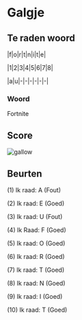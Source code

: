 # Galgje

## Te raden woord

|f|o|r|t|n|i|t|e|

|1|2|3|4|5|6|7|8|

|a|u|-|-|-|-|-|-|

### Woord
Fortnite

## Score
![gallow](./images/3.png)

## Beurten
(1) Ik raad: A (Fout)

(2) Ik raad: E (Goed)

(3) Ik raad: U (Fout)

(4) Ik Raad: F (Goed)

(5) Ik raad: O (Goed)
 
(6) Ik raad: R (Goed)

(7) Ik raad: T (Goed)

(8) Ik raad: N (Goed)

(9) Ik raad: I (Goed)

(10) Ik raad: T (Goed)
